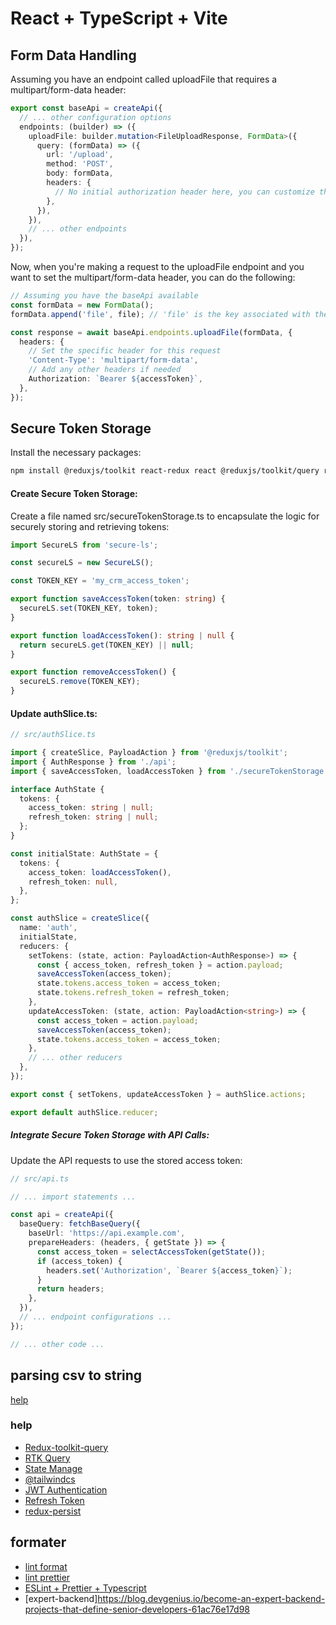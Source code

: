# React + TypeScript + Vite




## Form Data Handling

Assuming you have an endpoint called uploadFile that requires a multipart/form-data header:

```ts
export const baseApi = createApi({
  // ... other configuration options
  endpoints: (builder) => ({
    uploadFile: builder.mutation<FileUploadResponse, FormData>({
      query: (formData) => ({
        url: '/upload',
        method: 'POST',
        body: formData,
        headers: {
          // No initial authorization header here, you can customize this per your needs
        },
      }),
    }),
    // ... other endpoints
  }),
});
```

Now, when you're making a request to the uploadFile endpoint and you want to set the multipart/form-data header, you can do the following:

```ts
// Assuming you have the baseApi available
const formData = new FormData();
formData.append('file', file); // 'file' is the key associated with the file data

const response = await baseApi.endpoints.uploadFile(formData, {
  headers: {
    // Set the specific header for this request
    'Content-Type': 'multipart/form-data',
    // Add any other headers if needed
    Authorization: `Bearer ${accessToken}`,
  },
});
```

## Secure Token Storage
Install the necessary packages:
```bash 
npm install @reduxjs/toolkit react-redux react @reduxjs/toolkit/query react-query devtools secure-ls
```

#### Create Secure Token Storage:

Create a file named src/secureTokenStorage.ts to encapsulate the logic for securely storing and retrieving tokens:

```typescript
import SecureLS from 'secure-ls';

const secureLS = new SecureLS();

const TOKEN_KEY = 'my_crm_access_token';

export function saveAccessToken(token: string) {
  secureLS.set(TOKEN_KEY, token);
}

export function loadAccessToken(): string | null {
  return secureLS.get(TOKEN_KEY) || null;
}

export function removeAccessToken() {
  secureLS.remove(TOKEN_KEY);
}
```

#### Update authSlice.ts:
```typescript
// src/authSlice.ts

import { createSlice, PayloadAction } from '@reduxjs/toolkit';
import { AuthResponse } from './api';
import { saveAccessToken, loadAccessToken } from './secureTokenStorage';

interface AuthState {
  tokens: {
    access_token: string | null;
    refresh_token: string | null;
  };
}

const initialState: AuthState = {
  tokens: {
    access_token: loadAccessToken(),
    refresh_token: null,
  },
};

const authSlice = createSlice({
  name: 'auth',
  initialState,
  reducers: {
    setTokens: (state, action: PayloadAction<AuthResponse>) => {
      const { access_token, refresh_token } = action.payload;
      saveAccessToken(access_token);
      state.tokens.access_token = access_token;
      state.tokens.refresh_token = refresh_token;
    },
    updateAccessToken: (state, action: PayloadAction<string>) => {
      const access_token = action.payload;
      saveAccessToken(access_token);
      state.tokens.access_token = access_token;
    },
    // ... other reducers
  },
});

export const { setTokens, updateAccessToken } = authSlice.actions;

export default authSlice.reducer;
```

##### Integrate Secure Token Storage with API Calls:
Update the API requests to use the stored access token:
```typescript
// src/api.ts

// ... import statements ...

const api = createApi({
  baseQuery: fetchBaseQuery({
    baseUrl: 'https://api.example.com',
    prepareHeaders: (headers, { getState }) => {
      const access_token = selectAccessToken(getState());
      if (access_token) {
        headers.set('Authorization', `Bearer ${access_token}`);
      }
      return headers;
    },
  }),
  // ... endpoint configurations ...
});

// ... other code ...
```


## parsing csv to string


[help](https://contactmentor.com/react-js-convert-csv-to-json/?expand_article=1)

### help
- [Redux-toolkit-query](https://blog.bitsrc.io/frontend-caching-with-redux-toolkit-query-14e008a632b1)
- [RTK Query](https://codevoweb.com/setup-redux-toolkit-and-rtk-query/)
- [State Manage](https://www.freecodecamp.org/news/use-redux-toolkit-to-manage-state-in-react-apps/)
- [@tailwindcs](https://tailwindcss.com/docs/guides/vite)
- [JWT Authentication](https://github.com/wpcodevo/JWT_Authentication_React/tree/react_node_jwt_login)
- [Refresh Token](https://github.com/wpcodevo/JWT_Authentication_React/tree/react_node_jwt_refresh_token)
- [redux-persist](https://stackoverflow.com/questions/67943867/what-happens-when-i-use-rtk-query-with-redux-persist)


## formater
- [lint format](https://stackoverflow.com/questions/61731587/vscode-prettier-doesnt-format-tsx-file)
- [lint prettier](https://dev.to/knowankit/setup-eslint-and-prettier-in-react-app-357b)
- [ESLint + Prettier + Typescript](https://blog.devgenius.io/eslint-prettier-typescript-and-react-in-2022-e5021ebca2b1)
- [expert-backend]https://blog.devgenius.io/become-an-expert-backend-projects-that-define-senior-developers-61ac76e17d98